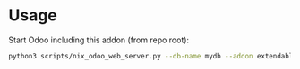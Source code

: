 # Usage

Start Odoo including this addon (from repo root):

```bash
python3 scripts/nix_odoo_web_server.py --db-name mydb --addon extendable_fastapi
```
